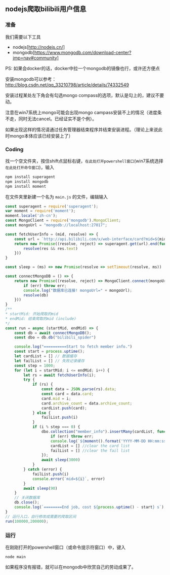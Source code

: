 ## nodejs爬取bilibili用户信息

### 准备
我们需要以下工具
- nodejs[http://nodejs.cn/]
- mongodb[https://www.mongodb.com/download-center?jmp=nav#community]

PS: 如果会docker的话，docker中拉一个mongodb的镜像也行，或许还方便点

安装mongodb可以参考： http://blog.csdn.net/qq_33210798/article/details/74332549

安装过程某处左下角会有勾选mongo compass的选项，默认是勾上的，建议不要动。

注意在win7系统上mongo可能会出现mongo campass安装不上的情况（进度条不走，同时无法cancel。已经证实不是个例）。

如果出现这样的情况请通过任务管理器结束程序并结束安装进程。（理论上来说此时mongo本体应该已经安装上了）


### Coding
找一个空文件夹，按住shift点鼠标右键，`在此处打开powershell窗口`(win7系统选择`在此处打开命令窗口`)，输入
```bash
npm install superagent
npm install mongodb
npm install moment
```
在文件夹里新建一个名为 `main.js` 的文件，编辑输入
```javascript
const superagent = require('superagent');
var moment = require('moment');
moment.locale('zh-cn');
const MongoClient = require('mongodb').MongoClient;
const mongoUrl = "mongodb://localhost:27017";

const fetchUserInfo = (mid, resolve) => {
    const url = `http://api.bilibili.com/x/web-interface/card?mid=${mid}`;
    return new Promise((resolve, reject) => superagent.get(url).end(function (err, res) {
        resolve(res && res.text)
    }))
}

const sleep = (ms) => new Promise(resolve => setTimeout(resolve, ms))

const connectMongoDB = () => {
    return new Promise((resolve, reject) => MongoClient.connect(mongoUrl, function (err, db) {
        if (err) throw err;
        console.log("数据库已连接! mongoUrl=" + mongoUrl);
        resolve(db)
    }))
}
/**
* startMid: 开始爬取的mid
* endMid: 结束爬取的mid (include)
*/
const run = async (startMid, endMid) => {
    const db = await connectMongoDB();
    const dbo = db.db("bilibili_spider")

    console.log("==========Start to fetch member info.")
    const start = process.uptime();
    let cardList = [] // 数据缓存
    let failList = [] // 失败记录缓存
    const step = 1000;
    for (let i = startMid; i <= endMid; i++) {
        let rs = await fetchUserInfo(i);
        try {
            if (rs) {
                const data = JSON.parse(rs).data;
                const card = data.card;
                card.mid = i;
                card.archive_count = data.archive_count;
                cardList.push(card);
            } else {
                failList.push(i)
            }
            if (i % step === 0) {
                dbo.collection("member_info").insertMany(cardList, function (err, res) {
                    if (err) throw err;
                    console.log(`${moment().format('YYYY-MM-DD HH:mm:ss')} Insert index=${i} success=${res.insertedCount} fails=${failList}`);
                    cardList = [] //clear the card list
                    failList = [] //clear the fail list
                });
                await sleep(3000)
            }
        } catch (error) {
            failList.push(i)
            console.error(`mid=${i}`, error)
        }
        await sleep(90)
    }
    // 关闭数据库
    db.close();
    console.log(`========End job, cost ${process.uptime() - start} s`);
}
// 运行入口，自行修改成需要的爬取区间
run(100000,200000);
```

### 运行

在刚刚打开的powershell窗口（或命令提示符窗口）中，键入
```
node main
```
如果程序没有报错，就可以在mongodb中欣赏自己的劳动成果了。


